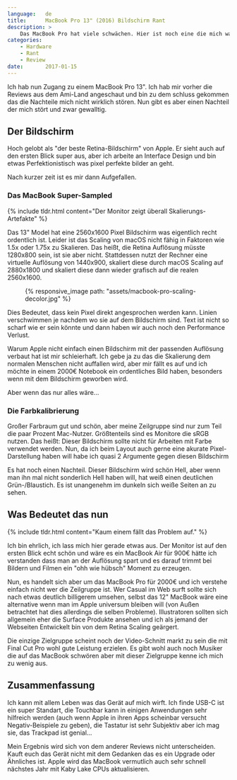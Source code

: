 ```yaml
---
language:   de
title:      MacBook Pro 13" (2016) Bildschirm Rant
description: >
    Das MacBook Pro hat viele schwächen. Hier ist noch eine die mich wahnsinnig macht und scheinbar niemandem auffällt.
categories:
    - Hardware
    - Rant
    - Review
date:       2017-01-15
---
```


Ich hab nun Zugang zu einem MacBook Pro 13". Ich hab mir vorher die Reviews aus dem Ami-Land angeschaut und bin zu dem schluss gekommen das die Nachteile mich nicht wirklich stören. Nun gibt es aber einen Nachteil der mich stört und zwar gewalltig.

## Der Bildschirm

Hoch gelobt als "der beste Retina-Bildschirm" von Apple. Er sieht auch auf den ersten Blick super aus, aber ich arbeite an Interface Design und bin etwas Perfektionistisch was pixel perfekte bilder an geht.

Nach kurzer zeit ist es mir dann Aufgefallen.

### Das MacBook Super-Sampled

{% include tldr.html content="Der Monitor zeigt überall Skalierungs-Artefakte" %}

Das 13" Model hat eine 2560x1600 Pixel Bildschirm was eigentlich recht ordentlich ist. Leider ist das Scaling von macOS nicht fähig in Faktoren wie 1.5x oder 1.75x zu Skalieren. Das heißt, die Retina Auflösung müsste 1280x800 sein, ist sie aber nicht. Stattdessen nutzt der Rechner eine virtuelle Auflösung von 1440x900, skaliert diese durch macOS Scaling auf 2880x1800 und skaliert diese dann wieder grafisch auf die realen 2560x1600.

<figure>
    {% responsive_image path: "assets/macbook-pro-scaling-decolor.jpg" %}
</figure>

Dies Bedeutet, dass kein Pixel direkt angesprochen werden kann. Linien verschwimmen je nachdem wo sie auf dem Bildschirm sind. Text ist nicht so scharf wie er sein könnte und dann haben wir auch noch den Performance Verlust.

Warum Apple nicht einfach einen Bildschirm mit der passenden Auflösung verbaut hat ist mir schleierhaft. Ich gebe ja zu das die Skalierung dem normalen Menschen nicht auffallen wird, aber mir fällt es auf und ich möchte in einem 2000€ Notebook ein ordentliches Bild haben, besonders wenn mit dem Bildschirm geworben wird.

Aber wenn das nur alles wäre...

### Die Farbkalibrierung

Großer Farbraum gut und schön, aber meine Zeilgruppe sind nur zum Teil die paar Prozent Mac-Nutzer. Größtenteils sind es Monitore die sRGB nutzen. Das heißt: Dieser Bildschirm sollte nicht für Arbeiten mit Farbe verwendet werden. Nun, da ich beim Layout auch gerne eine akurate Pixel-Darstellung haben will habe ich quasi 2 Argumente gegen diesen Bildschirm

Es hat noch einen Nachteil. Dieser Bildschirm wird schön Hell, aber wenn man ihn mal nicht sonderlich Hell haben will, hat weiß einen deutlichen Grün-/Blaustich. Es ist unangenehm im dunkeln sich weiße Seiten an zu sehen. 

## Was Bedeutet das nun

{% include tldr.html content="Kaum einem fällt das Problem auf." %}

Ich bin ehrlich, ich lass mich hier gerade etwas aus. Der Monitor ist auf den ersten Blick echt schön und wäre es ein MacBook Air für 900€ hätte ich verstanden dass man an der Auflösung spart und es darauf trimmt bei Bildern und Filmen ein "ohh wie hübsch" Moment zu erzeugen.

Nun, es handelt sich aber um das MacBook Pro für 2000€ und ich verstehe einfach nicht wer die Zeilgruppe ist. Wer Casual im Web surft sollte sich nach etwas deutlich billigerem umsehen, selbst das 12" MacBook wäre eine alternative wenn man im Apple universum bleiben will (von Außen betrachtet hat dies allerdings die selben Probleme). Illustratoren sollten sich allgemein eher die Surface Produkte ansehen und ich als jemand der Webseiten Entwickelt bin von dem Retina Scaling geärgert.

Die einzige Zielgruppe scheint noch der Video-Schnitt markt zu sein die mit Final Cut Pro wohl gute Leistung erzielen. Es gibt wohl auch noch Musiker die auf das MacBook schwören aber mit dieser Zielgruppe kenne ich mich zu wenig aus.

## Zusammenfassung

Ich kann mit allem Leben was das Gerät auf mich wirft. Ich finde USB-C ist ein super Standart, die Touchbar kann in einigen Anwendungen sehr hilfreich werden (auch wenn Apple in ihren Apps scheinbar versucht Negativ-Beispiele zu geben), die Tastatur ist sehr Subjektiv aber ich mag sie, das Trackpad ist genial...

Mein Ergebnis wird sich von dem anderer Reviews nicht unterscheiden. Kauft euch das Gerät nicht mit dem Gedanken das es ein Upgrade oder Ähnliches ist. Apple wird das MacBook vermutlich auch sehr schnell nächstes Jahr mit Kaby Lake CPUs aktualisieren. 
